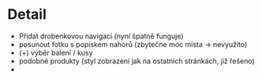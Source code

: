 # Detail

- Přidat drobenkovou navigaci (nyní špatně funguje)
- posunout fotku s popiskem nahorů (zbytečne moc místa -> nevyužito)
- (+) výběr balení / kusy
- podobné produkty (styl zobrazení jak na ostatních stránkách, již řešeno)
- 
